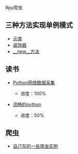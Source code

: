 #py爬虫


## 三种方法实现单例模式
- [	元类](https://github.com/wkd-lidashuang/py-/blob/master/singleton/metaclass)
- [	装饰器](https://github.com/wkd-lidashuang/py-/blob/master/singleton/decorator)
- [	__new__方法](https://github.com/wkd-lidashuang/py-/blob/master/singleton/__new__)

## 读书
- [Python网络数据采集](https://github.com/wkd-lidashuang/py-/tree/master/Web%20Scrapying%20with%20Python)
	- 进度：100%

- [流畅的python](https://github.com/wkd-lidashuang/py-/tree/master/Fluent%20Python)
	- 进度：50%


## 爬虫
- [自己写的一些爬虫实例](https://github.com/wkd-lidashuang/py-/tree/master/spiders)
